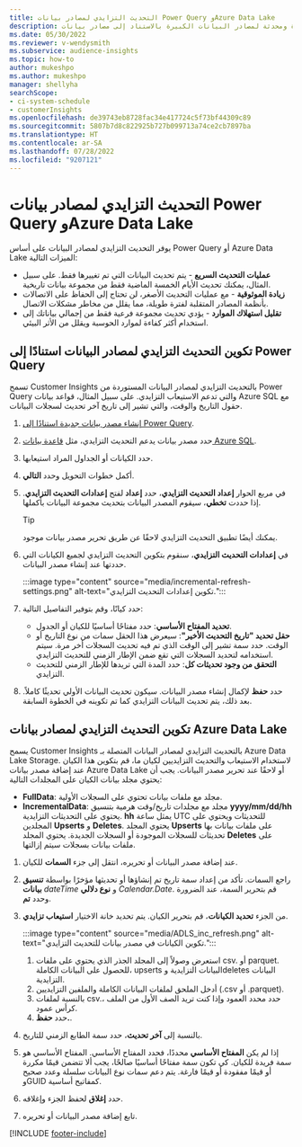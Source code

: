 ```yaml
---
title: التحديث التزايدي لمصادر بيانات Power Query وAzure Data Lake
description: تحديث بيانات جديدة ومحدثة لمصادر البيانات الكبيرة بالاستناد إلى مصادر بيانات Power Query أو Azure Data Lake.
ms.date: 05/30/2022
ms.reviewer: v-wendysmith
ms.subservice: audience-insights
ms.topic: how-to
author: mukeshpo
ms.author: mukeshpo
manager: shellyha
searchScope:
- ci-system-schedule
- customerInsights
ms.openlocfilehash: de39743eb8728fac34e417724c5f73bf44309c89
ms.sourcegitcommit: 5807b7d8c822925b727b099713a74ce2cb7897ba
ms.translationtype: HT
ms.contentlocale: ar-SA
ms.lasthandoff: 07/28/2022
ms.locfileid: "9207121"
---
```

# <a name="incremental-refresh-for-power-query-and-azure-data-lake-data-sources"></a>التحديث التزايدي لمصادر بيانات Power Query وAzure Data Lake

يوفر التحديث التزايدي لمصادر البيانات على أساس Power Query أو Azure Data Lake الميزات التالية:

- **عمليات التحديث السريع** - يتم تحديث البيانات التي تم تغييرها فقط. على سبيل المثال، يمكنك تحديث الأيام الخمسة الماضية فقط من مجموعة بيانات تاريخية.
- **زيادة الموثوقية** - مع عمليات التحديث الأصغر، لن تحتاج إلى الحفاظ على الاتصالات بأنظمة المصادر المتقلبة لفترة طويلة، مما يقلل من مخاطر مشكلات الاتصال.
- **تقليل استهلاك الموارد** - يؤدي تحديث مجموعة فرعية فقط من إجمالي بياناتك إلى استخدام أكثر كفاءة لموارد الحوسبة ويقلل من الأثر البيئي.

## <a name="configure-incremental-refresh-for-data-sources-based-on-power-query"></a>تكوين التحديث التزايدي لمصادر البيانات استنادًا إلى Power Query

تسمح Customer Insights بالتحديث التزايدي لمصادر البيانات المستوردة من Power Query والتي تدعم الاستيعاب التزايدي. على سبيل المثال، قواعد بيانات Azure SQL مع حقول التاريخ والوقت، والتي تشير إلى تاريخ آخر تحديث لسجلات البيانات.

1. [إنشاء مصدر بيانات جديدة استنادًا إلى Power Query](connect-power-query.md).

1. حدد مصدر بيانات يدعم التحديث التزايدي، مثل [قاعدة بيانات Azure SQL](/power-query/connectors/azuresqldatabase).

1. حدد الكيانات أو الجداول المراد استيعابها.

1. أكمل خطوات التحويل وحدد **التالي**.

1. في مربع الحوار **إعداد التحديث التزايدي**، حدد **إعداد** لفتح **إعدادات التحديث التزايدي**. إذا حددت **تخطي**، سيقوم المصدر البيانات بتحديث مجموعة البيانات بأكملها.
   > [!TIP]
   > يمكنك أيضًا تطبيق التحديث التزايدي لاحقًا عن طريق تحرير مصدر بيانات موجود.

1. في **إعدادات التحديث التزايدي**، سنقوم بتكوين التحديث التزايدي لجميع الكيانات التي حددتها عند إنشاء مصدر البيانات.

   :::image type="content" source="media/incremental-refresh-settings.png" alt-text="تكوين إعدادات التحديث التزايدي.":::

1. حدد كيانًا، وقم بتوفير التفاصيل التالية:

   - **تحديد المفتاح الأساسي**: حدد مفتاحًا أساسيًا للكيان أو الجدول.
   - **حقل تحديد "تاريخ التحديث الأخير"**: سيعرض هذا الحقل سمات من نوع التاريخ أو الوقت. حدد سمة تشير إلى الوقت الذي تم فيه تحديث السجلات أخر مرة. سيتم استخدامه لتحديد السجلات التي تقع ضمن الإطار الزمني للتحديث التزايدي.
   - **التحقق من وجود تحديثات كل‬**: حدد المدة التي تريدها للإطار الزمني للتحديث التزايدي.

1. حدد **حفظ** لإكمال إنشاء مصدر البيانات. سيكون تحديث البيانات الأولي تحديثًا كاملاً. بعد ذلك، يتم تحديث البيانات التزايدي كما تم تكوينه في الخطوة السابقة.

## <a name="configure-incremental-refresh-for-azure-data-lake-data-sources"></a>تكوين التحديث التزايدي لمصادر بيانات Azure Data Lake

يسمح Customer Insights بالتحديث التزايدي لمصادر البيانات المتصلة بـ Azure Data Lake Storage. لاستخدام الاستيعاب والتحديث التزايديين لكيان ما، قم بتكوين هذا الكيان عند إضافة مصدر بيانات Azure Data Lake أو لاحقًا عند تحرير مصدر البيانات. يجب أن يحتوي مجلد بيانات الكيان على المجلدات التالية:

- **FullData**: مجلد مع ملفات بيانات تحتوي على السجلات الأولية.
- **IncrementalData**: مجلد مع مجلدات تاريخ/وقت هرمية بتنسيق **yyyy/mm/dd/hh** يحتوي على التحديثات التزايدية. **hh** يمثل ساعة UTC للتحديثات ويحتوي على المجلدين **Upserts** و **Deletes**. يحتوي المجلد **Upserts‎** على ملفات بيانات بها تحديثات للسجلات الموجودة أو السجلات الجديدة. يحتوي المجلد **Deletes‎** على ملفات بيانات بسجلات سيتم إزالتها.

1. عند إضافة مصدر البيانات أو تحريره، انتقل إلى جزء **السمات** للكيان.

1. راجع السمات. تأكد من إعداد سمة تاريخ تم إنشاؤها أو تحديثها مؤخرًا بواسطة **تنسيق بيانات** *dateTime* و **نوع دلالي** *Calendar.Date*. قم بتحرير السمة، عند الضرورة وحدد **تم**.

1. من الجزء **تحديد الكيانات**، قم بتحرير الكيان. يتم تحديد خانة الاختيار **استيعاب تزايدي**.

   :::image type="content" source="media/ADLS_inc_refresh.png" alt-text="تكوين الكيانات في مصدر بيانات للتحديث التزايدي.":::

   1. استعرض وصولاً إلى المجلد الجذر الذي يحتوي على ملفات csv. أو parquet. للحصول على البيانات الكاملة، upserts البيانات التزايدية وdeletes البيانات التزايدية.
   1. أدخل الملحق لملفات البيانات الكاملة والملفين التزايديين (\.csv أو \.parquet).
   1. بالنسبة لملفات csv.، حدد محدد العمود وإذا كنت تريد الصف الأول من الملف كرأس عمود.
   1. حدد **حفظ.**.

1. بالنسبة إلى **آخر تحديث**، حدد سمة الطابع الزمني للتاريخ.

1. إذا لم يكن **المفتاح الأساسي** محددًا، فحدد المفتاح الأساسي. المفتاح الأساسي هو سمة فريدة للكيان. كي تكون سمة مفتاحًا أساسيًا صالحًا، يجب ألا تتضمن قيمًا مكررة أو قيمًا مفقودة أو قيمًا فارغة. يتم دعم سمات نوع البيانات سلسلة وعدد صحيح وGUID كمفاتيح أساسية.

1. حدد **إغلاق** لحفظ الجزء وإغلاقه.

1. تابع إضافة مصدر البيانات أو تحريره.

[!INCLUDE [footer-include](includes/footer-banner.md)]
